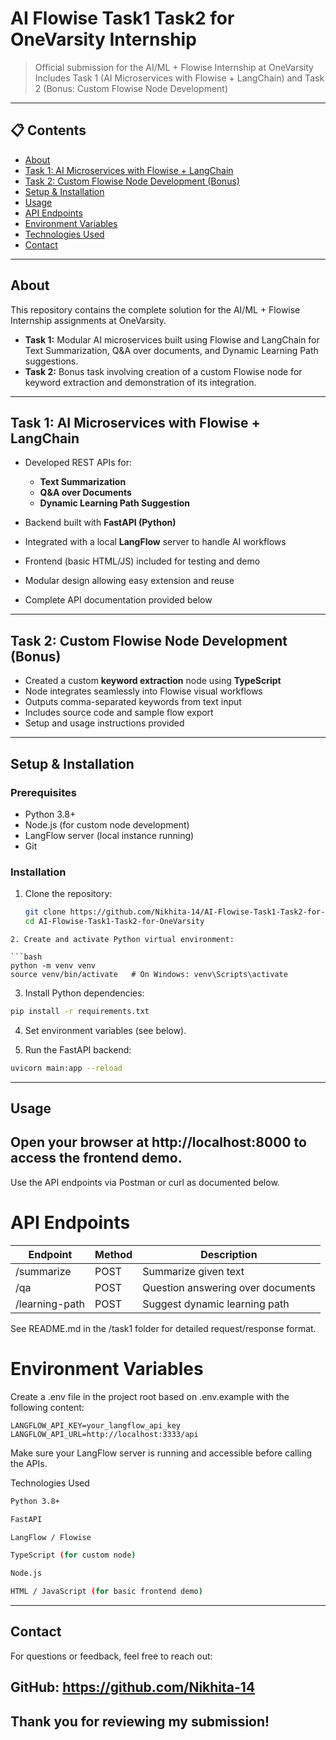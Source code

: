 # AI Flowise Task1 Task2 for OneVarsity Internship

> Official submission for the AI/ML + Flowise Internship at OneVarsity  
> Includes Task 1 (AI Microservices with Flowise + LangChain) and Task 2 (Bonus: Custom Flowise Node Development)

---

## 📋 Contents

- [About](#about)  
- [Task 1: AI Microservices with Flowise + LangChain](#task-1-ai-microservices-with-flowise--langchain)  
- [Task 2: Custom Flowise Node Development (Bonus)](#task-2-custom-flowise-node-development-bonus)  
- [Setup & Installation](#setup--installation)  
- [Usage](#usage)  
- [API Endpoints](#api-endpoints)  
- [Environment Variables](#environment-variables)  
- [Technologies Used](#technologies-used)  
- [Contact](#contact)

---

## About

This repository contains the complete solution for the AI/ML + Flowise Internship assignments at OneVarsity.

- **Task 1:** Modular AI microservices built using Flowise and LangChain for Text Summarization, Q&A over documents, and Dynamic Learning Path suggestions.  
- **Task 2:** Bonus task involving creation of a custom Flowise node for keyword extraction and demonstration of its integration.

---

## Task 1: AI Microservices with Flowise + LangChain

- Developed REST APIs for:
  - **Text Summarization**  
  - **Q&A over Documents**  
  - **Dynamic Learning Path Suggestion**

- Backend built with **FastAPI (Python)**  
- Integrated with a local **LangFlow** server to handle AI workflows  
- Frontend (basic HTML/JS) included for testing and demo  
- Modular design allowing easy extension and reuse  
- Complete API documentation provided below

---

## Task 2: Custom Flowise Node Development (Bonus)

- Created a custom **keyword extraction** node using **TypeScript**  
- Node integrates seamlessly into Flowise visual workflows  
- Outputs comma-separated keywords from text input  
- Includes source code and sample flow export  
- Setup and usage instructions provided  

---

## Setup & Installation

### Prerequisites

- Python 3.8+  
- Node.js (for custom node development)  
- LangFlow server (local instance running)  
- Git  

### Installation

1. Clone the repository:

   ```bash
   git clone https://github.com/Nikhita-14/AI-Flowise-Task1-Task2-for-OneVarsity.git
   cd AI-Flowise-Task1-Task2-for-OneVarsity
  ```
2. Create and activate Python virtual environment:

```bash
python -m venv venv
source venv/bin/activate   # On Windows: venv\Scripts\activate
```

3. Install Python dependencies:

```bash
pip install -r requirements.txt
```

4. Set environment variables (see below).

5. Run the FastAPI backend:
```bash
uvicorn main:app --reload
```
---
## Usage

Open your browser at http://localhost:8000
 to access the frontend demo.
---
Use the API endpoints via Postman or curl as documented below.

# API Endpoints
|    Endpoint   |	Method   |	Description                      |
|---------------|----------|-----------------------------------|
|/summarize     | POST     |    Summarize given text           |
|/qa            |	POST     |	Question answering over documents|
|/learning-path |	POST     |	Suggest dynamic learning path    |

See README.md in the /task1 folder for detailed request/response format.

# Environment Variables

Create a .env file in the project root based on .env.example with the following content:
```env
LANGFLOW_API_KEY=your_langflow_api_key  
LANGFLOW_API_URL=http://localhost:3333/api
```

Make sure your LangFlow server is running and accessible before calling the APIs.

Technologies Used
```bash
Python 3.8+

FastAPI

LangFlow / Flowise

TypeScript (for custom node)

Node.js

HTML / JavaScript (for basic frontend demo)
```
---
## Contact

For questions or feedback, feel free to reach out:

GitHub: https://github.com/Nikhita-14
---
Thank you for reviewing my submission!
---
